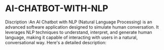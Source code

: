 # AI-CHATBOT-WITH-NLP



Discription :An AI Chatbot with NLP (Natural Language Processing) is an advanced software application designed to simulate human conversation. It leverages NLP techniques to understand, interpret, and generate human language, making it capable of interacting with users in a natural, conversational way. Here's a detailed description:
